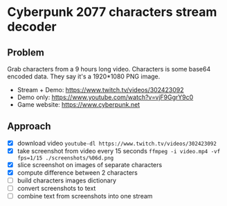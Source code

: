 Cyberpunk 2077 characters stream decoder
=====

Problem
-----
Grab characters from a 9 hours long video.
Characters is some base64 encoded data.
They say it's a 1920*1080 PNG image.
- Stream + Demo: https://www.twitch.tv/videos/302423092
- Demo only: https://www.youtube.com/watch?v=vjF9GgrY9c0
- Game website: https://www.cyberpunk.net

Approach
-----
- [x] download video
      `youtube-dl https://www.twitch.tv/videos/302423092`
- [X] take screenshot from video every 15 seconds
      `ffmpeg -i video.mp4 -vf fps=1/15 ./screenshots/%06d.png`
- [x] slice screenshot on images of separate characters
- [x] compute difference between 2 characters
- [ ] build characters images dictionary
- [ ] convert screenshots to text
- [ ] combine text from screenshots into one stream
